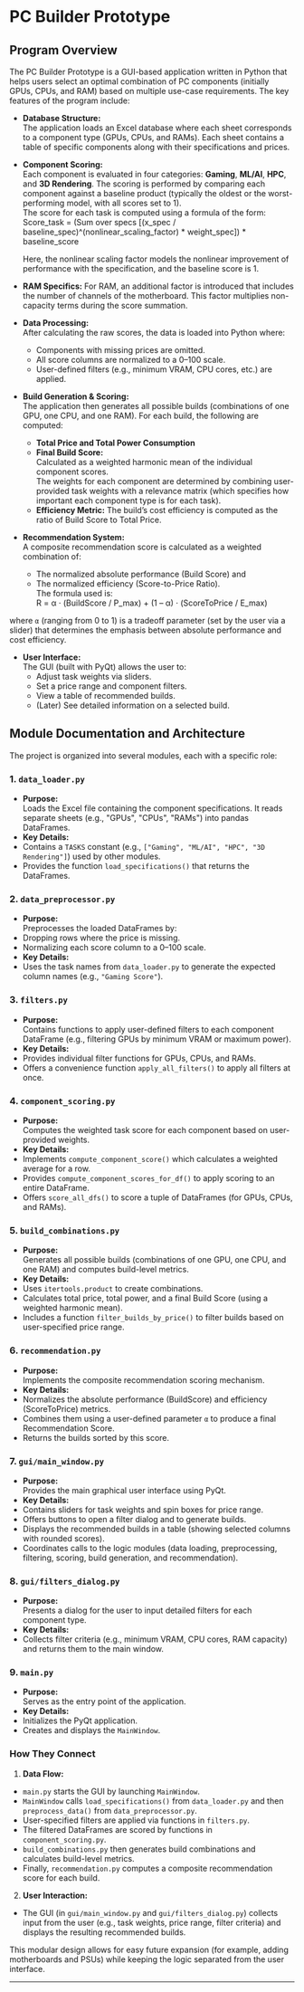 ﻿# PC Builder Prototype

## Program Overview

The PC Builder Prototype is a GUI-based application written in Python that helps users select an optimal combination of PC components (initially GPUs, CPUs, and RAM) based on multiple use-case requirements. The key features of the program include:

- **Database Structure:**  
  The application loads an Excel database where each sheet corresponds to a component type (GPUs, CPUs, and RAMs). Each sheet contains a table of specific components along with their specifications and prices.

- **Component Scoring:**  
  Each component is evaluated in four categories: **Gaming**, **ML/AI**, **HPC**, and **3D Rendering**. The scoring is performed by comparing each component against a baseline product (typically the oldest or the worst-performing model, with all scores set to 1).  
  The score for each task is computed using a formula of the form:
  Score_task = (Sum over specs [(x_spec / baseline_spec)^(nonlinear_scaling_factor) * weight_spec]) * baseline_score

  Here, the nonlinear scaling factor models the nonlinear improvement of performance with the specification, and the baseline score is 1.  
- **RAM Specifics:** For RAM, an additional factor is introduced that includes the number of channels of the motherboard. This factor multiplies non-capacity terms during the score summation.

- **Data Processing:**  
After calculating the raw scores, the data is loaded into Python where:
  - Components with missing prices are omitted.
  - All score columns are normalized to a 0–100 scale.
  - User-defined filters (e.g., minimum VRAM, CPU cores, etc.) are applied.

- **Build Generation & Scoring:**  
The application then generates all possible builds (combinations of one GPU, one CPU, and one RAM). For each build, the following are computed:
  - **Total Price and Total Power Consumption**
  - **Final Build Score:**  
      Calculated as a weighted harmonic mean of the individual component scores.  
      The weights for each component are determined by combining user-provided task weights with a relevance matrix (which specifies how important each component type is for each task).
  - **Efficiency Metric:**
      The build’s cost efficiency is computed as the ratio of Build Score to Total Price.

- **Recommendation System:**  
A composite recommendation score is calculated as a weighted combination of:
  - The normalized absolute performance (Build Score) and
  - The normalized efficiency (Score-to-Price Ratio).  
The formula used is:  
R = α · (BuildScore / P_max) + (1 – α) · (ScoreToPrice / E_max)

where `α` (ranging from 0 to 1) is a tradeoff parameter (set by the user via a slider) that determines the emphasis between absolute performance and cost efficiency.

- **User Interface:**  
The GUI (built with PyQt) allows the user to:
  - Adjust task weights via sliders.
  - Set a price range and component filters.
  - View a table of recommended builds.
  - (Later) See detailed information on a selected build.

## Module Documentation and Architecture

The project is organized into several modules, each with a specific role:

### 1. `data_loader.py`
- **Purpose:**  
Loads the Excel file containing the component specifications. It reads separate sheets (e.g., "GPUs", "CPUs", "RAMs") into pandas DataFrames.
- **Key Details:**  
- Contains a `TASKS` constant (e.g., `["Gaming", "ML/AI", "HPC", "3D Rendering"]`) used by other modules.
- Provides the function `load_specifications()` that returns the DataFrames.

### 2. `data_preprocessor.py`
- **Purpose:**  
Preprocesses the loaded DataFrames by:
- Dropping rows where the price is missing.
- Normalizing each score column to a 0–100 scale.
- **Key Details:**  
- Uses the task names from `data_loader.py` to generate the expected column names (e.g., `"Gaming Score"`).

### 3. `filters.py`
- **Purpose:**  
Contains functions to apply user-defined filters to each component DataFrame (e.g., filtering GPUs by minimum VRAM or maximum power).
- **Key Details:**  
- Provides individual filter functions for GPUs, CPUs, and RAMs.
- Offers a convenience function `apply_all_filters()` to apply all filters at once.

### 4. `component_scoring.py`
- **Purpose:**  
Computes the weighted task score for each component based on user-provided weights.  
- **Key Details:**  
- Implements `compute_component_score()` which calculates a weighted average for a row.
- Provides `compute_component_scores_for_df()` to apply scoring to an entire DataFrame.
- Offers `score_all_dfs()` to score a tuple of DataFrames (for GPUs, CPUs, and RAMs).

### 5. `build_combinations.py`
- **Purpose:**  
Generates all possible builds (combinations of one GPU, one CPU, and one RAM) and computes build-level metrics.
- **Key Details:**  
- Uses `itertools.product` to create combinations.
- Calculates total price, total power, and a final Build Score (using a weighted harmonic mean).
- Includes a function `filter_builds_by_price()` to filter builds based on user-specified price range.

### 6. `recommendation.py`
- **Purpose:**  
Implements the composite recommendation scoring mechanism.
- **Key Details:**  
- Normalizes the absolute performance (BuildScore) and efficiency (ScoreToPrice) metrics.
- Combines them using a user-defined parameter `α` to produce a final Recommendation Score.
- Returns the builds sorted by this score.

### 7. `gui/main_window.py`
- **Purpose:**  
Provides the main graphical user interface using PyQt.
- **Key Details:**  
- Contains sliders for task weights and spin boxes for price range.
- Offers buttons to open a filter dialog and to generate builds.
- Displays the recommended builds in a table (showing selected columns with rounded scores).
- Coordinates calls to the logic modules (data loading, preprocessing, filtering, scoring, build generation, and recommendation).

### 8. `gui/filters_dialog.py`
- **Purpose:**  
Presents a dialog for the user to input detailed filters for each component type.
- **Key Details:**  
- Collects filter criteria (e.g., minimum VRAM, CPU cores, RAM capacity) and returns them to the main window.

### 9. `main.py`
- **Purpose:**  
Serves as the entry point of the application.
- **Key Details:**  
- Initializes the PyQt application.
- Creates and displays the `MainWindow`.

### How They Connect
1. **Data Flow:**  
 - `main.py` starts the GUI by launching `MainWindow`.
 - `MainWindow` calls `load_specifications()` from `data_loader.py` and then `preprocess_data()` from `data_preprocessor.py`.
 - User-specified filters are applied via functions in `filters.py`.
 - The filtered DataFrames are scored by functions in `component_scoring.py`.
 - `build_combinations.py` then generates build combinations and calculates build-level metrics.
 - Finally, `recommendation.py` computes a composite recommendation score for each build.

2. **User Interaction:**  
 - The GUI (in `gui/main_window.py` and `gui/filters_dialog.py`) collects input from the user (e.g., task weights, price range, filter criteria) and displays the resulting recommended builds.

This modular design allows for easy future expansion (for example, adding motherboards and PSUs) while keeping the logic separated from the user interface.

---



